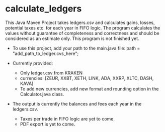# calculate_ledgers
This Java Maven Project takes ledgers.csv and calculates gains, losses, potential taxes etc. for each year in FIFO logic.
The program calculates the values without guarantee of completeness and correctness and should be considered as an estimate only.
This program is not finished yet.
- To use this project, add your path to the main.java file: path = "add_path_to_ledger.cvs_here";

- Currently provided:
  - Only ledger.csv from KRAKEN
  - currencies: [ZEUR, XXBT, XETH, LINK, ADA, XXRP, XLTC, DASH, KAVA]
  - To add new currencies, add new format and rounding option in the Calculator.java class.

- The output is currently the balances and fees each year in the ledgers.csv.
  - Taxes per trade in FIFO logic are yet to come.
  - PDF export is yet to come.
